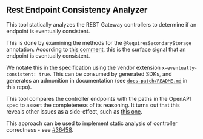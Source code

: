 ## Rest Endpoint Consistency Analyzer

This tool statically analyzes the REST Gateway controllers to determine if an endpoint is eventually consistent.

This is done by examining the methods for the `@RequiresSecondaryStorage` annotation. According to [this comment](https://github.com/camunda/camunda/issues/26297#issuecomment-3150357867), this is the surface signal that an endpoint is eventually consistent. 

We notate this in the specification using the vendor extension `x-eventually-consistent: true`. This can be consumed by generated SDKs, and generates an admonition in documentation (see [`docs-patch/README.md`](../../docs-patch/README.md) in this repo).

This tool compares the controller endpoints with the paths in the OpenAPI spec to assert the completeness of its reasoning. It turns out that this reveals other issues as a side-effect, such as [this one](https://github.com/camunda/camunda/issues/36404).

This approach can be used to implement static analysis of controller correctness - see [#36458](https://github.com/camunda/camunda/issues/36458).